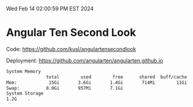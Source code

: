 Wed Feb 14 02:00:59 PM EST 2024

# Angular Ten Second Look

Code: https://github.com/kusl/angulartensecondlook

Deployment: https://github.com/angularten/angularten.github.io

```bash
System Memory
               total        used        free      shared  buff/cache   available
Mem:            15Gi       3.6Gi       1.4Gi       714Mi        11Gi        11Gi
Swap:          8.0Gi       957Mi       7.1Gi
System Storage
1.2G	.
```
```bash
